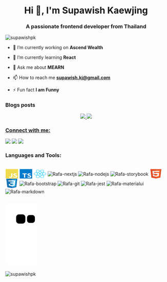 <h1 align="center">Hi 👋, I'm Supawish Kaewjing</h1>
<h3 align="center">A passionate frontend developer from Thailand</h3>

<p align="left"> <img src="https://komarev.com/ghpvc/?username=supawishpk&label=Profile%20views&color=0e75b6&style=flat" alt="supawishpk" /> </p>

- 🔭 I’m currently working on **Ascend Wealth**

- 🌱 I’m currently learning **React**

- 💬 Ask me about **MEARN**

- 📫 How to reach me **supawish.kj@gmail.com**

- ⚡ Fun fact **I am Funny**

### Blogs posts
<!-- BLOG-POST-LIST:START -->
<!-- BLOG-POST-LIST:END -->
<div align="center">
  <a href="https://github.com/supawishPK">
   <img height="180em" src="https://github-readme-stats.vercel.app/api?username=supawishPK&show_icons=true&theme=dracula&include_all_commits=true&count_private=true"/>
     <img height="180em" src="https://github-readme-stats.vercel.app/api/top-langs?username=supawishPK&layout=compact&langs_count=16&theme=dracula"/>
</div>
  
<h3 align="left">Connect with me:</h3>
<p align="left">
 	<a href="https://medium.com/@supawishkaewjing" target="_blank"><img src="https://img.shields.io/badge/Medium-12100E?style=for-the-badge&logo=medium&logoColor=white" target="_blank"></a>
  <a href = "mailto:supawish.kj@gmail.com"><img src="https://img.shields.io/badge/-Gmail-%23333?style=for-the-badge&logo=gmail&logoColor=white" target="_blank"></a>
  <a href="https://www.linkedin.com/in/supawish-kj/" target="_blank"><img src="https://img.shields.io/badge/-LinkedIn-%230077B5?style=for-the-badge&logo=linkedin&logoColor=white" target="_blank"></a> 
 
<h3 align="left">Languages and Tools:</h3>
<div style="display: inline_block"><br>
  <img align="center" alt="Rafa-Js" height="30" width="40" src="https://raw.githubusercontent.com/devicons/devicon/master/icons/javascript/javascript-plain.svg">
  <img align="center" alt="Rafa-Ts" height="30" width="40" src="https://raw.githubusercontent.com/devicons/devicon/master/icons/typescript/typescript-plain.svg">
  <img align="center" alt="Rafa-React" height="30" width="40" src="https://raw.githubusercontent.com/devicons/devicon/master/icons/react/react-original.svg">
<img align="center" alt="Rafa-nextjs" height="30" width="40"  src="https://cdn.jsdelivr.net/gh/devicons/devicon/icons/nextjs/nextjs-original.svg" />
<img align="center" alt="Rafa-nodejs" height="30" width="40"  src="https://cdn.jsdelivr.net/gh/devicons/devicon/icons/nodejs/nodejs-original.svg" />
 <img align="center" alt="Rafa-storybook" height="30" width="40"  src="https://cdn.jsdelivr.net/gh/devicons/devicon/icons/storybook/storybook-original.svg" />
  <img align="center" alt="Rafa-HTML" height="30" width="40" src="https://raw.githubusercontent.com/devicons/devicon/master/icons/html5/html5-original.svg">
  <img align="center" alt="Rafa-CSS" height="30" width="40" src="https://raw.githubusercontent.com/devicons/devicon/master/icons/css3/css3-original.svg">
  <img align="center" alt="Rafa-bootstrap" height="30" width="40" src="https://cdn.jsdelivr.net/gh/devicons/devicon/icons/bootstrap/bootstrap-plain-wordmark.svg">
<img align="center" alt="Rafa-git" height="30" width="40"  src="https://cdn.jsdelivr.net/gh/devicons/devicon/icons/git/git-original.svg" />
<img align="center" alt="Rafa-jest" height="30" width="40" src="https://cdn.jsdelivr.net/gh/devicons/devicon/icons/jest/jest-plain.svg" />
<img align="center" alt="Rafa-materialui" height="30" width="40" src="https://cdn.jsdelivr.net/gh/devicons/devicon/icons/materialui/materialui-original.svg" />
<img align="center" alt="Rafa-markdown" height="30" width="40" src="https://cdn.jsdelivr.net/gh/devicons/devicon/icons/markdown/markdown-original.svg" />
          
</div>
  
  ##
 
<div> 

  ![Snake animation](https://github.com/SupawishPK/supawishPK/blob/output/github-contribution-grid-snake.svg)
 
</div>
<p><img align="center" src="https://github-readme-streak-stats.herokuapp.com/?user=supawishpk&" alt="supawishpk" /></p>

